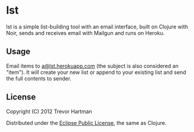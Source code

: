 # lst

lst is a simple list-building tool with an email interface, built on Clojure with
Noir, sends and receives email with Mailgun and runs on Heroku.

## Usage

Email items to a@lst.herokuapp.com (the subject is also considered an "item"). It
will create your new list or append to your existing list and send the full contents
to sender.

## License

Copyright (C) 2012 Trevor Hartman

Distributed under the [Eclipse Public
License](http://opensource.org/licenses/eclipse-1.0.php), the same as Clojure.
